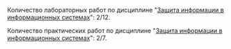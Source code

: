 Количество лабораторных работ по дисциплине "[Защита информации в информационных системах](https://github.com/oooNAKooo/BSUIR/edit/main/7%20sem/ZIvIS/LR)": 2/12.

Количество практических работ по дисциплине "[Защита информации в информационных системах](https://github.com/oooNAKooo/BSUIR/edit/main/7%20sem/ZIvIS/PZ)": 2/7.
